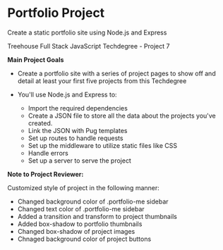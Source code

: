 # Portfolio Project
Create a static portfolio site using Node.js and Express

Treehouse Full Stack JavaScript Techdegree - Project 7

**Main Project Goals**
  - Create a portfolio site with a series of project pages to show off and detail at least your first five projects from this Techdegree

  - You'll use Node.js and Express to:
    - Import the required dependencies
    - Create a JSON file to store all the data about the projects you've created.
    - Link the JSON with Pug templates
    - Set up routes to handle requests
    - Set up the middleware to utilize static files like CSS
    - Handle errors
    - Set up a server to serve the project

**Note to Project Reviewer:**  

Customized style of project in the following manner:
  - Changed background color of .portfolio-me sidebar
  - Changed text color of .portfolio-me sidebar
  - Added a transition and transform to project thumbnails
  - Added box-shadow to portfolio thumbnails 
  - Changed box-shadow of project images
  - Chnaged background color of project buttons